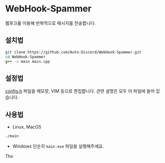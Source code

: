 # WebHook-Spammer
웹후크룰 이용해 반복적으로 메시지를 전송합니다.
## 설치법
```bash
git clone https://github.com/Auto-Discord/WebHook-Spammer.git
cd WebHook-Spammer
g++ -o main main.cpp
```

## 설정법
[config.h](config.h) 파일을 메모장, VIM 등으로 편집합니다. 관련 설명은 모두 이 파일에 들어 있습니다.

## 사용법
- Linux, MacOS
```bash
./main
```
- Windows
단순히 `main.exe` 파일을 실행해주세요.

Thx

